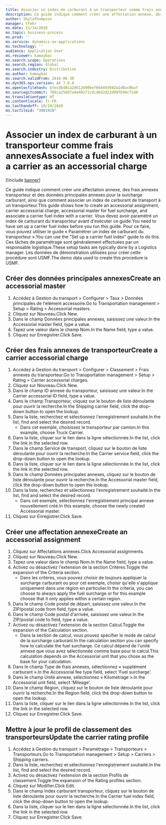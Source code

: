 ```yaml
---
title: Associer un index de carburant à un transporteur comme frais annexes
description: Ce guide indique comment créer une affectation annexe, des frais annexes transporteur et des données principales annexes pour la surcharge carburant, ainsi que comment associer un index de carburant de transport à un transporteur.
author: ShylaThompson
manager: tfehr
ms.date: 11/14/2016
ms.topic: business-process
ms.prod: ''
ms.service: dynamics-ax-applications
ms.technology: ''
audience: Application User
ms.reviewer: kamaybac
ms.search.scope: Operations
ms.search.region: Global
ms.search.industry: Distribution
ms.author: kamaybac
ms.search.validFrom: 2016-06-30
ms.dyn365.ops.version: AX 7.0.0
ms.openlocfilehash: bfecdbd8ca2d6124906ef664493602a1d0ac0baf
ms.sourcegitcommit: 708ca25687a4e48271cdcd6d2d22d99fb94cf140
ms.translationtype: HT
ms.contentlocale: fr-FR
ms.lasthandoff: 10/10/2020
ms.locfileid: "3981919"
---
```

# <a name="associate-a-fuel-index-with-a-carrier-as-an-accessorial-charge"></a><span data-ttu-id="15cfc-103">Associer un index de carburant à un transporteur comme frais annexes</span><span class="sxs-lookup"><span data-stu-id="15cfc-103">Associate a fuel index with a carrier as an accessorial charge</span></span>

[!include [banner](../../includes/banner.md)]

<span data-ttu-id="15cfc-104">Ce guide indique comment créer une affectation annexe, des frais annexes transporteur et des données principales annexes pour la surcharge carburant, ainsi que comment associer un index de carburant de transport à un transporteur.</span><span class="sxs-lookup"><span data-stu-id="15cfc-104">This guide shows how to create an accessorial assignment, carrier accessorial charge, accessorial master for fuel surcharge, and associate a carrier fuel index with a carrier.</span></span> <span data-ttu-id="15cfc-105">Vous devez avoir paramétré un index de carburant du transporteur avant d'exécuter ce guide.</span><span class="sxs-lookup"><span data-stu-id="15cfc-105">You need to have set up a carrier fuel index before you run this guide.</span></span> <span data-ttu-id="15cfc-106">Pour ce faire, vous pouvez utiliser le guide « Paramétrer un index de carburant du transporteur ».</span><span class="sxs-lookup"><span data-stu-id="15cfc-106">You can use the "Set up a carrier fuel index" guide to do this.</span></span> <span data-ttu-id="15cfc-107">Ces tâches de paramétrage sont généralement effectuées par un responsable logistique.</span><span class="sxs-lookup"><span data-stu-id="15cfc-107">These setup tasks are typically done by a Logistics manager.</span></span> <span data-ttu-id="15cfc-108">Les données de démonstration utilisées pour créer cette procédure sont USMF.</span><span class="sxs-lookup"><span data-stu-id="15cfc-108">The demo data used to create this procedure is USMF.</span></span>


## <a name="create-an-accessorial-master"></a><span data-ttu-id="15cfc-109">Créer des données principales annexes</span><span class="sxs-lookup"><span data-stu-id="15cfc-109">Create an accessorial master</span></span>
1. <span data-ttu-id="15cfc-110">Accédez à Gestion du transport > Configurer > Taux > Données principales de l'élément accessoire.</span><span class="sxs-lookup"><span data-stu-id="15cfc-110">Go to Transportation management > Setup > Rating > Accessorial masters.</span></span>
2. <span data-ttu-id="15cfc-111">Cliquez sur Nouveau.</span><span class="sxs-lookup"><span data-stu-id="15cfc-111">Click New.</span></span>
3. <span data-ttu-id="15cfc-112">Dans le champ Données principales annexes, saisissez une valeur.</span><span class="sxs-lookup"><span data-stu-id="15cfc-112">In the Accessorial master field, type a value.</span></span>
4. <span data-ttu-id="15cfc-113">Tapez une valeur dans le champ Nom.</span><span class="sxs-lookup"><span data-stu-id="15cfc-113">In the Name field, type a value.</span></span>
5. <span data-ttu-id="15cfc-114">Cliquez sur Enregistrer.</span><span class="sxs-lookup"><span data-stu-id="15cfc-114">Click Save.</span></span>

## <a name="create-a-carrier-accessorial-charge"></a><span data-ttu-id="15cfc-115">Créer des frais annexes de transporteur</span><span class="sxs-lookup"><span data-stu-id="15cfc-115">Create a carrier accessorial charge</span></span>
1. <span data-ttu-id="15cfc-116">Accédez à Gestion du transport > Configurer > Classement > Frais annexes du transporteur.</span><span class="sxs-lookup"><span data-stu-id="15cfc-116">Go to Transportation management > Setup > Rating > Carrier accessorial charges.</span></span>
2. <span data-ttu-id="15cfc-117">Cliquez sur Nouveau.</span><span class="sxs-lookup"><span data-stu-id="15cfc-117">Click New.</span></span>
3. <span data-ttu-id="15cfc-118">Dans le champ ID annexe du transporteur, saisissez une valeur.</span><span class="sxs-lookup"><span data-stu-id="15cfc-118">In the Carrier accessorial ID field, type a value.</span></span>
4. <span data-ttu-id="15cfc-119">Dans le champ Transporteur, cliquez sur le bouton de liste déroulante pour ouvrir la recherche.</span><span class="sxs-lookup"><span data-stu-id="15cfc-119">In the Shipping carrier field, click the drop-down button to open the lookup.</span></span>
5. <span data-ttu-id="15cfc-120">Dans la liste, recherchez et sélectionnez l'enregistrement souhaité.</span><span class="sxs-lookup"><span data-stu-id="15cfc-120">In the list, find and select the desired record.</span></span>
    * <span data-ttu-id="15cfc-121">Dans cet exemple, choisissez le transporteur par camion.</span><span class="sxs-lookup"><span data-stu-id="15cfc-121">In this example, choose Truck Carrier.</span></span>  
6. <span data-ttu-id="15cfc-122">Dans la liste, cliquer sur le lien dans la ligne sélectionnée.</span><span class="sxs-lookup"><span data-stu-id="15cfc-122">In the list, click the link in the selected row.</span></span>
7. <span data-ttu-id="15cfc-123">Dans le champ Service de transport, cliquez sur le bouton de liste déroulante pour ouvrir la recherche.</span><span class="sxs-lookup"><span data-stu-id="15cfc-123">In the Carrier service field, click the drop-down button to open the lookup.</span></span>
8. <span data-ttu-id="15cfc-124">Dans la liste, cliquer sur le lien dans la ligne sélectionnée.</span><span class="sxs-lookup"><span data-stu-id="15cfc-124">In the list, click the link in the selected row.</span></span>
9. <span data-ttu-id="15cfc-125">Dans le champ Données principales annexes, cliquez sur le bouton de liste déroulante pour ouvrir la recherche.</span><span class="sxs-lookup"><span data-stu-id="15cfc-125">In the Accessorial master field, click the drop-down button to open the lookup.</span></span>
10. <span data-ttu-id="15cfc-126">Dans la liste, recherchez et sélectionnez l'enregistrement souhaité.</span><span class="sxs-lookup"><span data-stu-id="15cfc-126">In the list, find and select the desired record.</span></span>
    * <span data-ttu-id="15cfc-127">Dans cet exemple, sélectionnez l'enregistrement principal annexe nouvellement créé.</span><span class="sxs-lookup"><span data-stu-id="15cfc-127">In this example, choose the newly created Accessorial master.</span></span>  
11. <span data-ttu-id="15cfc-128">Cliquez sur Enregistrer.</span><span class="sxs-lookup"><span data-stu-id="15cfc-128">Click Save.</span></span>

## <a name="create-an-accessorial-assignment"></a><span data-ttu-id="15cfc-129">Créer une affectation annexe</span><span class="sxs-lookup"><span data-stu-id="15cfc-129">Create an accessorial assignment</span></span>
1. <span data-ttu-id="15cfc-130">Cliquez sur Affectations annexes.</span><span class="sxs-lookup"><span data-stu-id="15cfc-130">Click Accessorial assignments.</span></span>
2. <span data-ttu-id="15cfc-131">Cliquez sur Nouveau.</span><span class="sxs-lookup"><span data-stu-id="15cfc-131">Click New.</span></span>
3. <span data-ttu-id="15cfc-132">Tapez une valeur dans le champ Nom.</span><span class="sxs-lookup"><span data-stu-id="15cfc-132">In the Name field, type a value.</span></span>
4. <span data-ttu-id="15cfc-133">Activez ou désactivez l'extension de la section Critères.</span><span class="sxs-lookup"><span data-stu-id="15cfc-133">Toggle the expansion of the Criteria section.</span></span>
    * <span data-ttu-id="15cfc-134">Dans les critères, vous pouvez choisir de toujours appliquer la surcharge carburant ou pour cet exemple, choisir qu'elle s'applique uniquement dans une région en particulier.</span><span class="sxs-lookup"><span data-stu-id="15cfc-134">In the criteria, you can choose to always apply the fuel surcharge or for this example choose that it only applies within a certain region.</span></span>  
5. <span data-ttu-id="15cfc-135">Dans le champ Code postal de départ, saisissez une valeur.</span><span class="sxs-lookup"><span data-stu-id="15cfc-135">In the ZIP/postal code from field, type a value.</span></span>
6. <span data-ttu-id="15cfc-136">Dans le champ Code postal d'arrivée, saisissez une valeur.</span><span class="sxs-lookup"><span data-stu-id="15cfc-136">In the ZIP/postal code to field, type a value.</span></span>
7. <span data-ttu-id="15cfc-137">Activez ou désactivez l'extension de la section Calcul.</span><span class="sxs-lookup"><span data-stu-id="15cfc-137">Toggle the expansion of the Calculation section.</span></span>
    * <span data-ttu-id="15cfc-138">Dans la section de calcul, vous pouvez spécifier le mode de calcul de la surcharge carburant.</span><span class="sxs-lookup"><span data-stu-id="15cfc-138">In the calculation section you can specify how to calculate the fuel surcharge.</span></span> <span data-ttu-id="15cfc-139">Ce calcul dépend de l'unité annexe que vous avez sélectionnée comme base pour le calcul.</span><span class="sxs-lookup"><span data-stu-id="15cfc-139">This calculation depends on the Accessorial unit that you chose as the base for your calculation.</span></span>  
8. <span data-ttu-id="15cfc-140">Dans le champ Type de frais annexes, sélectionnez « supplément carburant ».</span><span class="sxs-lookup"><span data-stu-id="15cfc-140">In the Accessorial fee type field, select 'Fuel surcharge'.</span></span>
9. <span data-ttu-id="15cfc-141">Dans le champ Unité annexe, sélectionnez « Kilométrage ».</span><span class="sxs-lookup"><span data-stu-id="15cfc-141">In the Accessorial unit field, select 'Mileage'.</span></span>
10. <span data-ttu-id="15cfc-142">Dans le champ Région, cliquez sur le bouton de liste déroulante pour ouvrir la recherche.</span><span class="sxs-lookup"><span data-stu-id="15cfc-142">In the Region field, click the drop-down button to open the lookup.</span></span>
11. <span data-ttu-id="15cfc-143">Dans la liste, cliquer sur le lien dans la ligne sélectionnée.</span><span class="sxs-lookup"><span data-stu-id="15cfc-143">In the list, click the link in the selected row.</span></span>
12. <span data-ttu-id="15cfc-144">Cliquez sur Enregistrer.</span><span class="sxs-lookup"><span data-stu-id="15cfc-144">Click Save.</span></span>

## <a name="update-the-carrier-rating-profile"></a><span data-ttu-id="15cfc-145">Mettre à jour le profil de classement des transporteurs</span><span class="sxs-lookup"><span data-stu-id="15cfc-145">Update the carrier rating profile</span></span>
1. <span data-ttu-id="15cfc-146">Accédez à Gestion du transport > Paramétrage > Transporteurs > Transporteurs.</span><span class="sxs-lookup"><span data-stu-id="15cfc-146">Go to Transportation management > Setup > Carriers > Shipping carriers.</span></span>
2. <span data-ttu-id="15cfc-147">Dans la liste, recherchez et sélectionnez l'enregistrement souhaité.</span><span class="sxs-lookup"><span data-stu-id="15cfc-147">In the list, find and select the desired record.</span></span>
3. <span data-ttu-id="15cfc-148">Activez ou désactivez l'extension de la section Profils de classement.</span><span class="sxs-lookup"><span data-stu-id="15cfc-148">Toggle the expansion of the Rating profiles section.</span></span>
4. <span data-ttu-id="15cfc-149">Cliquez sur Modifier.</span><span class="sxs-lookup"><span data-stu-id="15cfc-149">Click Edit.</span></span>
5. <span data-ttu-id="15cfc-150">Dans le champ Index carburant transporteur, cliquez sur le bouton de liste déroulante pour ouvrir la recherche.</span><span class="sxs-lookup"><span data-stu-id="15cfc-150">In the Carrier fuel index field, click the drop-down button to open the lookup.</span></span>
6. <span data-ttu-id="15cfc-151">Dans la liste, cliquer sur le lien dans la ligne sélectionnée.</span><span class="sxs-lookup"><span data-stu-id="15cfc-151">In the list, click the link in the selected row.</span></span>
7. <span data-ttu-id="15cfc-152">Cliquez sur Enregistrer.</span><span class="sxs-lookup"><span data-stu-id="15cfc-152">Click Save.</span></span>

